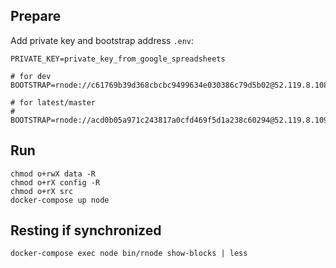 ## Prepare

Add private key and bootstrap address `.env`:

``` shell
PRIVATE_KEY=private_key_from_google_spreadsheets

# for dev
BOOTSTRAP=rnode://c61769b39d368cbcbc9499634e030386c79d5b02@52.119.8.108:40400

# for latest/master
# BOOTSTRAP=rnode://acd0b05a971c243817a0cfd469f5d1a238c60294@52.119.8.109:40400

```

## Run

``` shell
chmod o+rwX data -R
chmod o+rX config -R
chmod o+rX src
docker-compose up node
```

## Resting if synchronized
```shell
docker-compose exec node bin/rnode show-blocks | less
```

